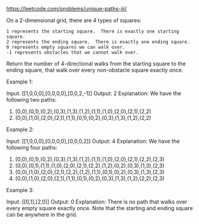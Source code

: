 https://leetcode.com/problems/unique-paths-iii/

On a 2-dimensional grid, there are 4 types of squares:

    1 represents the starting square.  There is exactly one starting square.
    2 represents the ending square.  There is exactly one ending square.
    0 represents empty squares we can walk over.
    -1 represents obstacles that we cannot walk over.

Return the number of 4-directional walks from the starting square to the ending square, that walk over every non-obstacle square exactly once.

Example 1:

Input: [[1,0,0,0],[0,0,0,0],[0,0,2,-1]]
Output: 2
Explanation: We have the following two paths:

1. (0,0),(0,1),(0,2),(0,3),(1,3),(1,2),(1,1),(1,0),(2,0),(2,1),(2,2)
2. (0,0),(1,0),(2,0),(2,1),(1,1),(0,1),(0,2),(0,3),(1,3),(1,2),(2,2)

Example 2:

Input: [[1,0,0,0],[0,0,0,0],[0,0,0,2]]
Output: 4
Explanation: We have the following four paths:

1. (0,0),(0,1),(0,2),(0,3),(1,3),(1,2),(1,1),(1,0),(2,0),(2,1),(2,2),(2,3)
2. (0,0),(0,1),(1,1),(1,0),(2,0),(2,1),(2,2),(1,2),(0,2),(0,3),(1,3),(2,3)
3. (0,0),(1,0),(2,0),(2,1),(2,2),(1,2),(1,1),(0,1),(0,2),(0,3),(1,3),(2,3)
4. (0,0),(1,0),(2,0),(2,1),(1,1),(0,1),(0,2),(0,3),(1,3),(1,2),(2,2),(2,3)

Example 3:

Input: [[0,1],[2,0]]
Output: 0
Explanation:
There is no path that walks over every empty square exactly once.
Note that the starting and ending square can be anywhere in the grid.

